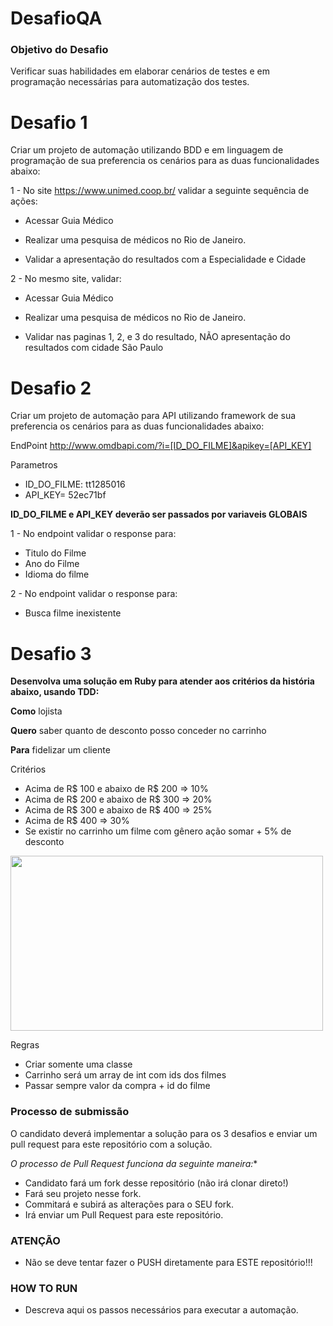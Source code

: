 # DesafioQA

### Objetivo do Desafio
Verificar suas habilidades em elaborar cenários de testes e em programação necessárias para automatização dos testes.

# Desafio 1

Criar um projeto de automação utilizando BDD e em linguagem de programação de sua preferencia os cenários para as duas funcionalidades abaixo:


1 - No site https://www.unimed.coop.br/ validar a seguinte sequência de ações:

 *   Acessar Guia Médico

 *   Realizar uma pesquisa de médicos no Rio de Janeiro.

 *   Validar a apresentação do resultados com a Especialidade e Cidade
 

2 - No mesmo site, validar:

 *    Acessar Guia Médico

 *   Realizar uma pesquisa de médicos no Rio de Janeiro.

 *   Validar nas paginas 1, 2, e 3 do resultado, NÃO apresentação do resultados com cidade São Paulo
 

 
# Desafio 2

Criar um projeto de automação para API utilizando framework de sua preferencia os cenários para as duas funcionalidades abaixo:

EndPoint
http://www.omdbapi.com/?i=[ID_DO_FILME]&apikey=[API_KEY]

Parametros
*   ID_DO_FILME: tt1285016
*   API_KEY= 52ec71bf

**ID_DO_FILME e API_KEY deverão ser passados por variaveis GLOBAIS**

1 - No endpoint validar o response para:

 *   Titulo do Filme
 *   Ano do Filme
 *   Idioma do filme
 

2 - No endpoint validar o response para:

 *   Busca filme inexistente


# Desafio 3

**Desenvolva uma solução em Ruby para atender aos critérios da história abaixo, usando TDD:**

**Como** lojista

**Quero** saber quanto de desconto posso conceder no carrinho

**Para** fidelizar um cliente

Critérios
* Acima de R$ 100 e abaixo de R$ 200 => 10%
* Acima de R$ 200 e abaixo de R$ 300 => 20%
* Acima de R$ 300 e abaixo de R$ 400 => 25%
* Acima de R$ 400 => 30%
* Se existir no carrinho um filme com gênero ação somar + 5% de desconto

<img src="https://github.com/eduardocini/DesafioQA/blob/master/DesafioQA.PNG" width="500" height="280" alt="" title="" />

Regras
* Criar somente uma classe
* Carrinho será um array de int com ids dos filmes
* Passar sempre valor da compra + id do filme

### Processo de submissão

O candidato deverá implementar a solução para os 3 desafios e enviar um pull request para este repositório com a solução.

*O processo de Pull Request funciona da seguinte maneira:**

* Candidato fará um fork desse repositório (não irá clonar direto!)
* Fará seu projeto nesse fork.
* Commitará e subirá as alterações para o SEU fork.
* Irá enviar um Pull Request para este repositório.

### ATENÇÃO
* Não se deve tentar fazer o PUSH diretamente para ESTE repositório!!!

### HOW TO RUN
* Descreva aqui os passos necessários para executar a automação.


